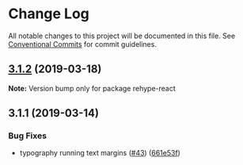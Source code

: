 # Change Log

All notable changes to this project will be documented in this file.
See [Conventional Commits](https://conventionalcommits.org) for commit guidelines.

## [3.1.2](https://github.com/WeConnect/ray/compare/rehype-react@3.1.1...rehype-react@3.1.2) (2019-03-18)

**Note:** Version bump only for package rehype-react





## 3.1.1 (2019-03-14)


### Bug Fixes

* typography running text margins ([#43](https://github.com/WeConnect/ray/issues/43)) ([661e53f](https://github.com/WeConnect/ray/commit/661e53f))
